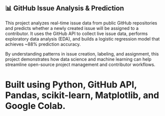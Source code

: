## 📊 GitHub Issue Analysis & Prediction

This project analyzes real-time issue data from public GitHub repositories and predicts whether a newly created issue will be assigned to a contributor.
It uses the GitHub API to collect live issue data, performs exploratory data analysis (EDA), and builds a logistic regression model that achieves ~88% prediction accuracy.

By understanding patterns in issue creation, labeling, and assignment, this project demonstrates how data science and machine learning can help streamline open-source project management and contributor workflows.

#  Built using Python, GitHub API, Pandas, scikit-learn, Matplotlib, and Google Colab.
